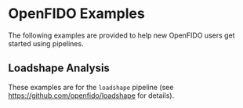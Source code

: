 # OpenFIDO Examples

The following examples are provided to help new OpenFIDO users get started using pipelines.

## Loadshape Analysis

These examples are for the `loadshape` pipeline (see https://github.com/openfido/loadshape for details).
